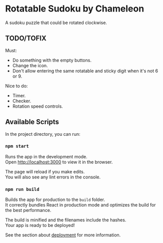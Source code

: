 # Rotatable Sudoku by Chameleon

A sudoku puzzle that could be rotated clockwise.

## TODO/TOFIX
Must:
- Do something with the empty buttons.
- Change the icon.
- Don't allow entering the same rotatable and sticky digit when it's not 6 or 9.

Nice to do:
- Timer.
- Checker.
- Rotation speed controls.

## Available Scripts

In the project directory, you can run:

### `npm start`

Runs the app in the development mode.\
Open [http://localhost:3000](http://localhost:3000) to view it in the browser.

The page will reload if you make edits.\
You will also see any lint errors in the console.

### `npm run build`

Builds the app for production to the `build` folder.\
It correctly bundles React in production mode and optimizes the build for the best performance.

The build is minified and the filenames include the hashes.\
Your app is ready to be deployed!

See the section about [deployment](https://facebook.github.io/create-react-app/docs/deployment) for more information.

